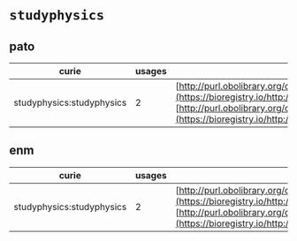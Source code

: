 # `studyphysics`
## pato
| curie                     |   usages | nodes                                                                                                                                                                                                                                |
|---------------------------|----------|--------------------------------------------------------------------------------------------------------------------------------------------------------------------------------------------------------------------------------------|
| studyphysics:studyphysics |        2 | [http://purl.obolibrary.org/obo/PATO:0001524](https://bioregistry.io/http://purl.obolibrary.org/obo/PATO:0001524), [http://purl.obolibrary.org/obo/PATO:0001526](https://bioregistry.io/http://purl.obolibrary.org/obo/PATO:0001526) |
## enm
| curie                     |   usages | nodes                                                                                                                                                                                                                                |
|---------------------------|----------|--------------------------------------------------------------------------------------------------------------------------------------------------------------------------------------------------------------------------------------|
| studyphysics:studyphysics |        2 | [http://purl.obolibrary.org/obo/PATO:0001524](https://bioregistry.io/http://purl.obolibrary.org/obo/PATO:0001524), [http://purl.obolibrary.org/obo/PATO:0001526](https://bioregistry.io/http://purl.obolibrary.org/obo/PATO:0001526) |
